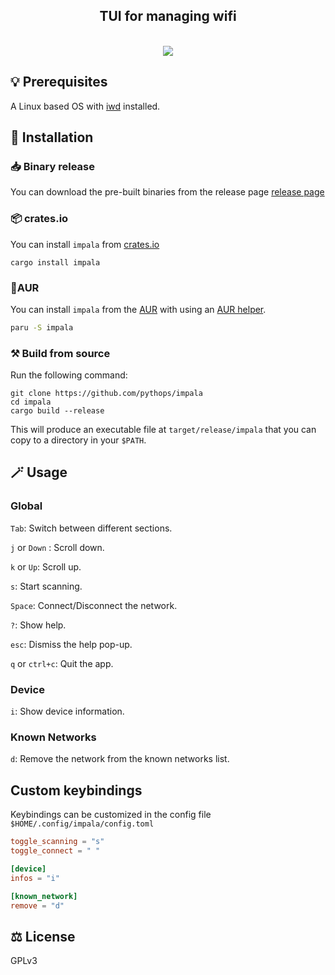 <div align="center">
  <h2> TUI for managing wifi </h2>
  <br>
  <img src="https://github.com/pythops/impala/assets/57548585/3cfdf034-9b00-41ba-85ac-a079b5cf6b65"/>
</div>

## 💡 Prerequisites

A Linux based OS with [iwd](https://iwd.wiki.kernel.org/) installed.

## 🚀 Installation

### 📥 Binary release

You can download the pre-built binaries from the release page [release page](https://github.com/pythops/impala/releases)

### 📦 crates.io

You can install `impala` from [crates.io](https://crates.io/crates/impala)

```shell
cargo install impala
```

### 🐧AUR

You can install `impala` from the [AUR](https://aur.archlinux.org/packages/impala) with using an [AUR helper](https://wiki.archlinux.org/title/AUR_helpers).

```bash
paru -S impala
```

### ⚒️ Build from source

Run the following command:

```shell
git clone https://github.com/pythops/impala
cd impala
cargo build --release
```

This will produce an executable file at `target/release/impala` that you can copy to a directory in your `$PATH`.

## 🪄 Usage

### Global

`Tab`: Switch between different sections.

`j` or `Down` : Scroll down.

`k` or `Up`: Scroll up.

`s`: Start scanning.

`Space`: Connect/Disconnect the network.

`?`: Show help.

`esc`: Dismiss the help pop-up.

`q` or `ctrl+c`: Quit the app.

### Device

`i`: Show device information.

### Known Networks

`d`: Remove the network from the known networks list.

## Custom keybindings

Keybindings can be customized in the config file `$HOME/.config/impala/config.toml`

```toml
toggle_scanning = "s"
toggle_connect = " "

[device]
infos = "i"

[known_network]
remove = "d"
```

## ⚖️ License

GPLv3
